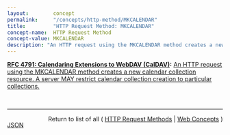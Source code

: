 ```yaml
---
layout:        concept
permalink:     "/concepts/http-method/MKCALENDAR"
title:         "HTTP Request Method: MKCALENDAR"
concept-name:  HTTP Request Method
concept-value: MKCALENDAR
description: "An HTTP request using the MKCALENDAR method creates a new calendar collection resource. A server MAY restrict calendar collection creation to particular collections."
---
```


**[RFC 4791: Calendaring Extensions to WebDAV (CalDAV)](/specs/IETF/RFC/4791 "This document defines extensions to the Web Distributed Authoring and Versioning (WebDAV) protocol to specify a standard way of accessing, managing, and sharing calendaring and scheduling information based on the iCalendar format. This document defines the &#34;calendar-access&#34; feature of CalDAV."):** [An HTTP request using the MKCALENDAR method creates a new calendar collection resource. A server MAY restrict calendar collection creation to particular collections.](http://tools.ietf.org/html/rfc4791#section-5.3.1 "Read documentation for HTTP Request Method &#34;MKCALENDAR&#34;")

<br/>
<hr/>

<p style="float : left"><a href="./MKCALENDAR.json" title="JSON representing this particular Web Concept value">JSON</a></p>
<p style="text-align: right">Return to list of all ( <a href="../http-methods">HTTP Request Methods</a> | <a href="../">Web Concepts</a> )</p>
